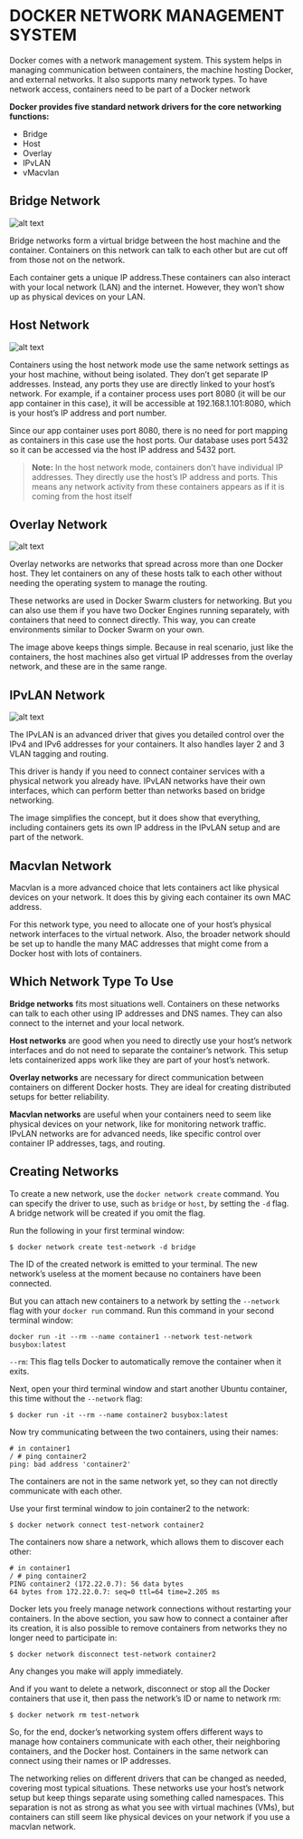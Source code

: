 # DOCKER NETWORK MANAGEMENT SYSTEM

Docker comes with a network management system. This system helps in managing communication between containers, the machine hosting Docker, and external networks. It also supports many network types. To have network access, containers need to be part of a Docker network

**Docker provides five standard network drivers for the core networking functions:**

* Bridge
* Host
* Overlay
* IPvLAN
* vMacvlan

## Bridge Network

![alt text](image.png)

Bridge networks form a virtual bridge between the host machine and the container. Containers on this network can talk to each other but are cut off from those not on the network.

Each container gets a unique IP address.These containers can also interact with your local network (LAN) and the internet. However, they won’t show up as physical devices on your LAN.

## Host Network

![alt text](image-1.png)

Containers using the host network mode use the same network settings as your host machine, without being isolated. They don’t get separate IP addresses. Instead, any ports they use are directly linked to your host’s network. For example, if a container process uses port 8080 (it will be our app container in this case), it will be accessible at 192.168.1.101:8080, which is your host’s IP address and port number.

Since our app container uses port 8080, there is no need for port mapping as containers in this case use the host ports. Our database uses port 5432 so it can be accessed via the host IP address and 5432 port.

> **Note:** In the host network mode, containers don’t have individual IP addresses. They directly use the host’s IP address and ports. This means any network activity from these containers appears as if it is coming from the host itself

## Overlay Network

![alt text](image-2.png)

Overlay networks are networks that spread across more than one Docker host. They let containers on any of these hosts talk to each other without needing the operating system to manage the routing.

These networks are used in Docker Swarm clusters for networking. But you can also use them if you have two Docker Engines running separately, with containers that need to connect directly. This way, you can create environments similar to Docker Swarm on your own.

The image above keeps things simple. Because in real scenario, just like the containers, the host machines also get virtual IP addresses from the overlay network, and these are in the same range.

## IPvLAN Network

![alt text](image-3.png)

The IPvLAN is an advanced driver that gives you detailed control over the IPv4 and IPv6 addresses for your containers. It also handles layer 2 and 3 VLAN tagging and routing.

This driver is handy if you need to connect container services with a physical network you already have. IPvLAN networks have their own interfaces, which can perform better than networks based on bridge networking.

The image simplifies the concept, but it does show that everything, including containers gets its own IP address in the IPvLAN setup and are part of the network.

## Macvlan Network

Macvlan is a more advanced choice that lets containers act like physical devices on your network. It does this by giving each container its own MAC address.

For this network type, you need to allocate one of your host’s physical network interfaces to the virtual network. Also, the broader network should be set up to handle the many MAC addresses that might come from a Docker host with lots of containers.

## Which Network Type To Use

**Bridge networks** fits most situations well. Containers on these networks can talk to each other using IP addresses and DNS names. They can also connect to the internet and your local network.

**Host networks** are good when you need to directly use your host’s network interfaces and do not need to separate the container’s network. This setup lets containerized apps work like they are part of your host’s network.

**Overlay networks** are necessary for direct communication between containers on different Docker hosts. They are ideal for creating distributed setups for better reliability.

**Macvlan networks** are useful when your containers need to seem like physical devices on your network, like for monitoring network traffic. IPvLAN networks are for advanced needs, like specific control over container IP addresses, tags, and routing.

## Creating Networks

To create a new network, use the `docker network create` command. You can specify the driver to use, such as `bridge` or `host`, by setting the `-d` flag. A bridge network will be created if you omit the flag.

Run the following in your first terminal window:

```
$ docker network create test-network -d bridge
```

The ID of the created network is emitted to your terminal. The new network’s useless at the moment because no containers have been connected.

But you can attach new containers to a network by setting the `--network` flag with your `docker run` command. Run this command in your second terminal window:

```
docker run -it --rm --name container1 --network test-network busybox:latest
```

`--rm`: This flag tells Docker to automatically remove the container when it exits. 

Next, open your third terminal window and start another Ubuntu container, this time without the `--network` flag:

```
$ docker run -it --rm --name container2 busybox:latest
```

Now try communicating between the two containers, using their names:

```
# in container1
/ # ping container2
ping: bad address 'container2'
```

The containers are not in the same network yet, so they can not directly communicate with each other.

Use your first terminal window to join container2 to the network:

```
$ docker network connect test-network container2
```

The containers now share a network, which allows them to discover each other:

```
# in container1
/ # ping container2
PING container2 (172.22.0.7): 56 data bytes
64 bytes from 172.22.0.7: seq=0 ttl=64 time=2.205 ms
```

Docker lets you freely manage network connections without restarting your containers. In the above section, you saw how to connect a container after its creation, it is also possible to remove containers from networks they no longer need to participate in:

```
$ docker network disconnect test-network container2
```

Any changes you make will apply immediately.

And if you want to delete a network, disconnect or stop all the Docker containers that use it, then pass the network’s ID or name to network rm:

```
$ docker network rm test-network
```
So, for the end, docker’s networking system offers different ways to manage how containers communicate with each other, their neighboring containers, and the Docker host. Containers in the same network can connect using their names or IP addresses.

The networking relies on different drivers that can be changed as needed, covering most typical situations. These networks use your host’s network setup but keep things separate using something called namespaces. This separation is not as strong as what you see with virtual machines (VMs), but containers can still seem like physical devices on your network if you use a macvlan network.